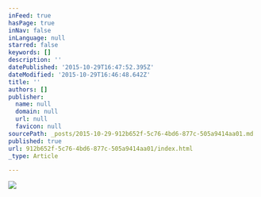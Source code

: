 ```yaml
---
inFeed: true
hasPage: true
inNav: false
inLanguage: null
starred: false
keywords: []
description: ''
datePublished: '2015-10-29T16:47:52.395Z'
dateModified: '2015-10-29T16:46:48.642Z'
title: ''
authors: []
publisher:
  name: null
  domain: null
  url: null
  favicon: null
sourcePath: _posts/2015-10-29-912b652f-5c76-4bd6-877c-505a9414aa01.md
published: true
url: 912b652f-5c76-4bd6-877c-505a9414aa01/index.html
_type: Article

---
```

![](https://the-grid-user-content.s3-us-west-2.amazonaws.com/02203ec7-826a-49e4-8959-f7e379773d4f.png)